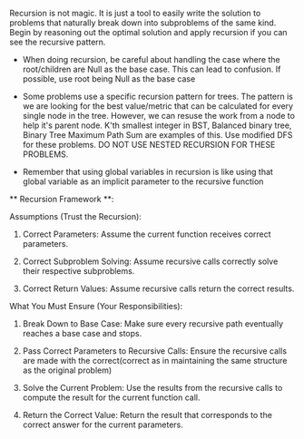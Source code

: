 <!-- !ABOVE ALL ELSE: -->

Recursion is not magic. It is just a tool to easily write the solution to problems that naturally break down into subproblems of the same kind. Begin by reasoning out the optimal solution and apply recursion if you can see the recursive pattern.

-   When doing recursion, be careful about handling the case where the root/children are Null as the base case. This can lead to confusion. If possible, use root being Null as the base case

-   Some problems use a specific recursion pattern for trees. The pattern is we are looking for the best value/metric that can be calculated for every single node in the tree. However, we can resuse the work from a node to help it's parent node. K'th smallest integer in BST, Balanced binary tree, Binary Tree Maximum Path Sum are examples of this. Use modified DFS for these problems. DO NOT USE NESTED RECURSION FOR THESE PROBLEMS.

-   Remember that using global variables in recursion is like using that global variable as an implicit parameter to the recursive function

** Recursion Framework **:

Assumptions (Trust the Recursion):

1.  Correct Parameters: Assume the current function receives correct parameters.

2.  Correct Subproblem Solving: Assume recursive calls correctly solve their respective subproblems.

3.  Correct Return Values: Assume recursive calls return the correct results.

What You Must Ensure (Your Responsibilities):

1.  Break Down to Base Case:
    Make sure every recursive path eventually reaches a base case and stops.

2.  Pass Correct Parameters to Recursive Calls:
    Ensure the recursive calls are made with the correct(correct as in maintaining the same structure as the original problem)

3.  Solve the Current Problem:
    Use the results from the recursive calls to compute the result for the current function call.

4.  Return the Correct Value:
    Return the result that corresponds to the correct answer for the current parameters.
